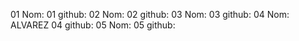01 Nom:
01 github:
02 Nom:
02 github:
03 Nom:
03 github:
04 Nom: ALVAREZ
04 github:
05 Nom:
05 github: